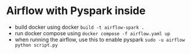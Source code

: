 # Airflow with Pyspark inside

- build docker using docker `build -t airflow-spark .`
- run docker compose using `docker compose -f airflow.yaml up`
- when running the airflow, use this to enable pyspark `sudo -u airflow python script.py`